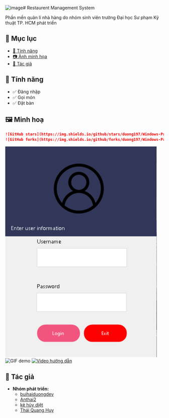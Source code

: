 ![image](https://github.com/user-attachments/assets/67b79a4a-11cb-405e-91f3-fa9d33fb8b58)# Restaurent Management System

Phần mền quản lí nhà hàng do nhóm sinh viên trường Đại học Sư phạm Kỹ thuật TP. HCM phát triển

## 📌 Mục lục
- [🚀 Tính năng](#-tính-năng)
- [📷 Ảnh minh họa](#-ảnh-minh-họa)
- [👤 Tác giả](#-tác-giả)

## 🚀 Tính năng
- ✅ Đăng nhập
- ✅ Gọi món
- ✅ Đặt bàn

## 🖼️ Minh hoạ

```md
![GitHub stars](https://img.shields.io/github/stars/duong197/Windows-Programming?style=social)
![GitHub forks](https://img.shields.io/github/forks/duong197/Windows-Programming?style=social)
```
![Demo](https://github.com/buihaiduongdev/project-images/blob/main/frmLogin.png)
![GIF demo]([https://media.giphy.com/media/YOUR_GIF_LINK/giphy.gif](https://www.bing.com/images/search?view=detailV2&ccid=NFdcr3IP&id=2BED8861CB9E7369DFDFDA010454820765B2BC61&thid=OIP.NFdcr3IPMeCyAuHRJQ0uQQHaEU&mediaurl=https%3a%2f%2fmedia1.tenor.com%2fimages%2f34575caf720f31e0b202e1d1250d2e41%2ftenor.gif%3fitemid%3d15260631&cdnurl=https%3a%2f%2fth.bing.com%2fth%2fid%2fR.34575caf720f31e0b202e1d1250d2e41%3frik%3dYbyyZQeCVAQB2g%26pid%3dImgRaw%26r%3d0&exph=291&expw=498&q=gif+restaurant&simid=607995232132547276&FORM=IRPRST&ck=1687B0D9AAB467DD217A38FCC4B40149&selectedIndex=6&itb=0))
[![Video hướng dẫn](https://img.youtube.com/vi/YOUTUBE_ID/maxresdefault.jpg)](https://www.youtube.com/watch?v=YOUTUBE_ID)

## 👤 Tác giả
- **Nhóm phát triển:**  
  - [buihaiduongdev](https://github.com/buihaiduongdev)  
  - [Anthai2](https://github.com/Anthai2)  
  - [kẻ hủy diệt](https://github.com/Sangchaos)
  - [Thái Quang Huy]([https://github.com/Sangchaos](https://github.com/HuyQuangThai))

